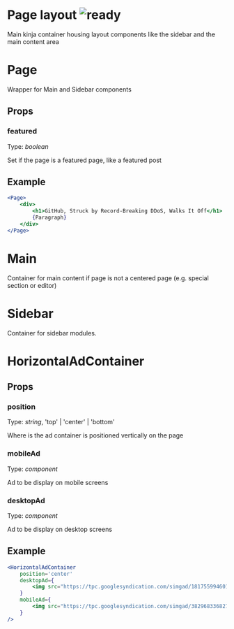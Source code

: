# Page layout ![ready](status-images/ready.svg)

Main kinja container housing layout components like the sidebar and the main content area

<!-- STORY -->

# Page

Wrapper for Main and Sidebar components

## Props

### featured

Type: _boolean_

Set if the page is a featured page, like a featured post

## Example

```jsx
<Page>
	<div>
		<h1>GitHub, Struck by Record-Breaking DDoS, Walks It Off</h1>
		{Paragraph}
	</div>
</Page>
```

# Main

Container for main content if page is not a centered page (e.g. special section or editor)

# Sidebar

Container for sidebar modules.

# HorizontalAdContainer

## Props

### position

Type: _string_, 'top' | 'center' | 'bottom'

Where is the ad container is positioned vertically on the page

### mobileAd

Type: _component_

Ad to be display on mobile screens

### desktopAd

Type: _component_

Ad to be display on desktop screens

## Example
```jsx
<HorizontalAdContainer
	position='center'
	desktopAd={
		<img src="https://tpc.googlesyndication.com/simgad/18175599460137699203"/>
	}
	mobileAd={
		<img src="https://tpc.googlesyndication.com/simgad/3829683368278582804"/>
	}
/>
```
